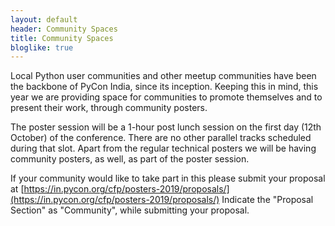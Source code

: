 ```yaml
---
layout: default
header: Community Spaces
title: Community Spaces
bloglike: true
---
```


Local Python user communities and other meetup communities have been
the backbone of PyCon India, since its inception. Keeping this in
mind, this year we are providing space for communities to promote
themselves and to present their work, through community posters.

The poster session will be a 1-hour post lunch session on the first
day (12th October) of the conference. There are no other parallel
tracks scheduled during that slot. Apart from the regular technical
posters we will be having community posters, as well, as part of the
poster session.

If your community would like to take part in this please submit your
proposal at
[https://in.pycon.org/cfp/posters-2019/proposals/](https://in.pycon.org/cfp/posters-2019/proposals/)
Indicate the "Proposal Section" as "Community", while submitting your
proposal.


